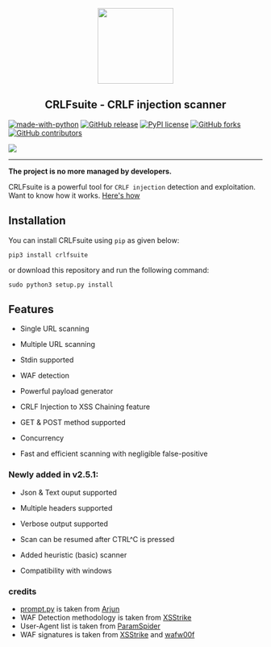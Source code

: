 <a href="https://github.com/Nefcore/CRLFsuite"><p align="center"><img src="https://github.com/Nefcore/CRLFsuite/blob/main/static/CRLFsuite_logo2.0.png" height="150" width="150"></p></a>
<h2 align="center">CRLFsuite - CRLF injection scanner</h2>

[![made-with-python](https://img.shields.io/badge/Made%20with-Python-1f425f.svg)](https://www.python.org/)
[![GitHub release](https://img.shields.io/github/release/Nefcore/CRLFsuite)](https://GitHub.com/Nefcore/CRLFsuite/releases/)
[![PyPI license](https://img.shields.io/pypi/l/ansicolortags.svg)](https://pypi.python.org/pypi/ansicolortags/)
[![GitHub forks](https://badgen.net/github/forks/Nefcore/CRLFsuite/)](https://GitHub.com/Nefcore/CRLFsuite/network/)
[![GitHub contributors](https://img.shields.io/github/contributors/Nefcore/CRLFsuite)](https://GitHub.com/Nefcore/badges/graphs/contributors/)

<img src="https://github.com/Nefcore/CRLFsuite/blob/main/static/crlfsuitev2.0.svg">

<hr>

**The project is no more managed by developers.**

CRLFsuite is a powerful tool for `CRLF injection` detection and exploitation. Want to know how it works. <a href="https://github.com/Nefcore/CRLFsuite/wiki/How-CRLFsuite-works%3F">Here's how</a>
## Installation

You can install CRLFsuite using `pip` as given below:

```
pip3 install crlfsuite
```

or download this repository and run the following command:

```
sudo python3 setup.py install
```

## Features

* Single URL scanning

* Multiple URL scanning

* Stdin supported

* WAF detection

* Powerful payload generator

* CRLF Injection to XSS Chaining feature 

* GET & POST method supported

* Concurrency

* Fast and efficient scanning with negligible false-positive

### Newly added in v2.5.1:

* Json & Text ouput supported

* Multiple headers supported

* Verbose output supported

* Scan can be resumed after CTRL^C is pressed

* Added heuristic (basic) scanner

* Compatibility with windows


### credits

* <a href="https://github.com/Nefcore/CRLFsuite/blob/main/crlfsuite/core/prompt.py">prompt.py</a> is taken from <a href="https://github.com/s0md3v/Arjun/blob/master/arjun/core/prompt.py">Arjun</a>
* WAF Detection methodology is taken from <a href="https://github.com/s0md3v/XSStrike/blob/master/core/wafDetector.py">XSStrike</a>
* User-Agent list is taken from <a href="https://github.com/devanshbatham/ParamSpider/blob/master/core/requester.py">ParamSpider</a>
* WAF signatures is taken from <a href="https://github.com/s0md3v/XSStrike/blob/master/db/wafSignatures.json">XSStrike</a> and <a href="https://github.com/EnableSecurity/wafw00f/tree/master/wafw00f/plugins">wafw00f</a>
